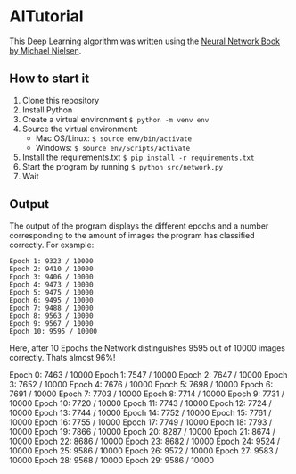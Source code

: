 # AITutorial

This Deep Learning algorithm was written using the [Neural Network Book by Michael Nielsen](http://neuralnetworksanddeeplearning.com/chap1.html).

## How to start it
1. Clone this repository
2. Install Python
3. Create a virtual environment `$ python -m venv env`
4. Source the virtual environment:
    - Mac OS/Linux: `$ source env/bin/activate`
    - Windows: `$ source env/Scripts/activate`
5. Install the requirements.txt `$ pip install -r requirements.txt`
6. Start the program by running `$ python src/network.py`
7. Wait

## Output
The output of the program displays the different epochs and a number corresponding to the amount of images the program has classified correctly.
For example:
```Epoch 0: 9014 / 10000
Epoch 1: 9323 / 10000
Epoch 2: 9410 / 10000
Epoch 3: 9406 / 10000
Epoch 4: 9473 / 10000
Epoch 5: 9475 / 10000
Epoch 6: 9495 / 10000
Epoch 7: 9488 / 10000
Epoch 8: 9563 / 10000
Epoch 9: 9567 / 10000
Epoch 10: 9595 / 10000
```
Here, after 10 Epochs the Network distinguishes 9595 out of 10000 images correctly. Thats almost 96%!

Epoch 0: 7463 / 10000
Epoch 1: 7547 / 10000
Epoch 2: 7647 / 10000
Epoch 3: 7652 / 10000
Epoch 4: 7676 / 10000
Epoch 5: 7698 / 10000
Epoch 6: 7691 / 10000
Epoch 7: 7703 / 10000
Epoch 8: 7714 / 10000
Epoch 9: 7731 / 10000
Epoch 10: 7720 / 10000
Epoch 11: 7743 / 10000
Epoch 12: 7724 / 10000
Epoch 13: 7744 / 10000
Epoch 14: 7752 / 10000
Epoch 15: 7761 / 10000
Epoch 16: 7755 / 10000
Epoch 17: 7749 / 10000
Epoch 18: 7793 / 10000
Epoch 19: 7866 / 10000
Epoch 20: 8287 / 10000
Epoch 21: 8674 / 10000
Epoch 22: 8686 / 10000
Epoch 23: 8682 / 10000
Epoch 24: 9524 / 10000
Epoch 25: 9586 / 10000
Epoch 26: 9572 / 10000
Epoch 27: 9583 / 10000
Epoch 28: 9568 / 10000
Epoch 29: 9586 / 10000

